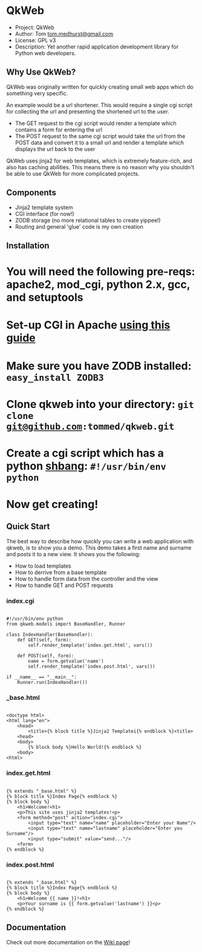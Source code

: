 # QkWeb

* Project: QkWeb
* Author: Tom <tom.medhurst@gmail.com>
* License: GPL v3
* Description: Yet another rapid application development library for Python web developers.

## Why Use QkWeb?

QkWeb was originally written for quickly creating small web apps which do something very specific.

An example would be a url shortener. This would require a single cgi script for collecting the url
and presenting the shortened url to the user. 

* The GET request to the cgi script would render a template which contains a form for entering the url
* The POST request to the same cgi script would take the url from the POST data and convert it to a small
url and render a template which displays the url back to the user

QkWeb uses jinja2 for web templates, which is extremely feature-rich, and also has caching abilities. 
This means there is no reason why you shouldn't be able to use QkWeb for more complicated projects.

## Components

 * Jinja2 template system
 * CGI interface (for now!)
 * ZODB storage (no more relational tables to create yippee!)
 * Routing and general 'glue' code is my own creation

## Installation

 # You will need the following pre-reqs: apache2, mod_cgi, python 2.x, gcc, and setuptools
 # Set-up CGI in Apache [using this guide](http://is.gd/cOD9b)
 # Make sure you have ZODB installed: <code>easy_install ZODB3</code>
 # Clone qkweb into your directory: <code>git clone git@github.com:tommed/qkweb.git</code>
 # Create a cgi script which has a python [shbang](http://en.wikipedia.org/wiki/Shebang_(Unix)): <code>#!/usr/bin/env python</code>
 # Now get creating!

## Quick Start

The best way to describe how quickly you can write a web application with qkweb, is to show you
a demo. This demo takes a first name and surname and posts it to a new view. It shows you the 
following:

 * How to load templates
 * How to derrive from a base template
 * How to handle form data from the controller and the view
 * How to handle GET and POST requests

### index.cgi

<pre><code>
#!/usr/bin/env python
from qkweb.models import BaseHandler, Runner

class IndexHandler(BaseHandler):
	def GET(self, form):
		self.render_template('index.get.html', vars())

	def POST(self, form):
		name = form.getvalue('name')
		self.render_template('index.post.html', vars())

if __name__ == "__main__":
	Runner.run(IndexHandler())
</code></pre>

### _base.html

<pre><code>
&lt;doctype html&gt;
&lt;html lang="en"&gt;
	&lt;head&gt;
		&lt;title&gt;{% block title %}Jinja2 Templatei{% endblock %}&lt;title&gt;
	&lt;head&gt;
	&lt;body&gt;
		{% block body %}Hello World!{% endblock %}
	&lt;body&gt;
&lt;html&gt;
</code></pre>

### index.get.html

<pre><code>
{% extends "_base.html" %}
{% block title %}Index Page{% endblock %}
{% block body %}
	&lt;h1&gt;Welcome!&lt;h1&gt;
	&lt;p&gt;This site uses jinja2 templates!&lt;p&gt;
	&lt;form method="post" action="index.cgi"&gt;
		&lt;input type="text" name="name" placeholder="Enter your Name"/&gt;
		&lt;input type="text" name="lastname" placeholder="Enter you Surname"/&gt;
		&lt;input type="submit" value="send..."/&gt;
	&lt;form&gt;
{% endblock %}
</code></pre>

### index.post.html

<pre><code>
{% extends "_base.html" %}
{% block title %}Index Page{% endblock %}
{% block body %}
	&lt;h1&gt;Welcome {{ name }}!&lt;h1&gt;
	&lt;p&gt;Your surname is {{ form.getvalue('lastname') }}&lt;p&gt;
{% endblock %}
</code></pre>

## Documentation

Check out more documentation on the [Wiki page](http://wiki.github.com/tommed/qkweb/)!
